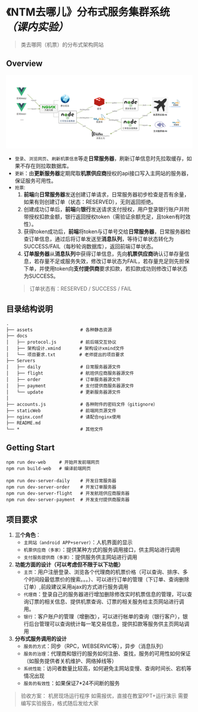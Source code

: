 # 《NTM去哪儿》分布式服务集群系统 *（课内实验）*
 >类去哪网（机票）的分布式架构网站

## Overview
 
![image](https://github.com/Sleaf/DistributedServerTest/blob/master/assets/overview.png)

 - `登录`、`浏览网页`、`刷新机票信息`等走**日常服务器**，刷新订单信息时先拉取缓存，如果不存在则拉取数据库。
 - `更新`：由**更新服务器**定期爬取**机票供应商**授权的api接口写入主网站的服务器，保证服务可用性。
 - `抢票`:
    1. **前端**向**日常服务器**发送创建订单请求，日常服务器初步检查是否有余量，如果有则创建订单（状态：RESERVED），无则返回拒绝。
    2. 创建成功订单后，**前端**向**银行**发送请求支付授权，用户登录银行账户并附带授权扣款金额，银行返回授权token（需验证余额充足，且token有时效性）。
    3. 获得token成功后，**前端**将token与订单号交给**日常服务器**，日常服务器检查订单信息，通过后将订单发送至**消息队列**，等待订单状态转化为SUCCESS/FAIL（每秒轮询数据库），返回前端订单状态。
    4. **订单服务器**从**消息队列**中获得订单信息，先向**机票供应商**确认订单存量信息，若存量不足或服务失效，修改订单状态为FAIL，若存量充足则先担保下单，并使用token向**支付提供商**要求扣款，若扣款成功则修改订单状态为SUCCESS。
     > 订单状态有：RESERVED / SUCCESS / FAIL
 
## 目录结构说明
```
.
├── assets                  # 各种静态资源
├── docs
│   ├── protocol.js         # 前后端交互协议
│   ├── 架构设计.xmind       # 架构设计xmind文件
│   └── 项目要求.txt         # 老师提出的项目要求
├── Servers                 
│   ├── daily               # 日常服务器源文件
│   ├── flight              # 航班供应商服务器源文件
│   ├── order               # 订单服务器源文件
│   ├── payment             # 支付提供商服务器源文件
│   └── update              # 更新服务器源文件
│
├── accounts.js             # 各种附件的密码文件（gitignore）
├── staticWeb               # 前端网页源文件
├── nginx.conf              # 请配合nginx使用
├── README.md
└── *                       # 其他文件
```

## Getting Start
```
npm run dev-web     # 开始开发前端网页
npm run build-web   # 编译前端网页

npm run dev-server-daily    # 开发日常服务器
npm run dev-server-order    # 开发订单服务器
npm run dev-server-flight   # 开发航班供应商服务器
npm run dev-server-payment  # 开发支付提供商服务器
```

## 项目要求
1. **三个角色**：
    - `主网站（android APP+server）`：人机界面的显示
    - `机票供应商（多家）`：提供某种方式的服务调用接口，供主网站进行调用
    - `支付服务提供商（多家）`：提供服务供主网站进行调用
2. **功能方面的设计（可以考虑但不限于以下功能）**
    - `主页`：用户注册登录、浏览各个代理商的机票价格（可以查询、排序、多个时间段最低票价的搜索。。。）、可以进行订单的管理（下订单、查询删除订单）,前段建议采用ajax的方式进行服务调用
    - `代理商`：登录自己的服务器进行增加删除修改实时机票信息的管理，可以查询订票的相关信息、提供机票查询、订票的相关服务给主页网站进行调用。
    - `银行`：客户账户的管理（增删改），可以进行帐单的查询（银行客户），银行后台管理可以查询统计每一笔交易信息，提供扣款等服务供主页网站调用
3. **分布式服务调用的设计**
    - `服务的方式`：同步（RPC，WEBSERVIC等），异步（消息队列）
    - `服务的治理`：代理商和银行的服务如何注册、查找，服务的可用性如何保证（如服务提供者关机维护、网络掉线等）
    - `系统性能`：访问者数量比较高，如何避免主网站变慢、查询时间长、宕机等情况出现
    - `服务的有效性`：如果保证7*24不间断的服务
  
>验收方案：
机房现场运行程序
如需报优，直接在教室PPT+运行演示
需要编写实验报告，格式随后发给大家



